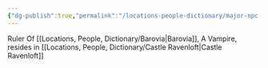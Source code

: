 ```yaml
---
{"dg-publish":true,"permalink":"/locations-people-dictionary/major-npc-s/strahd/","tags":["NPC","Enemy","Boss"]}
---
```


Ruler Of [[Locations, People, Dictionary/Barovia\|Barovia]], A Vampire, resides in [[Locations, People, Dictionary/Castle Ravenloft\|Castle Ravenloft]]
